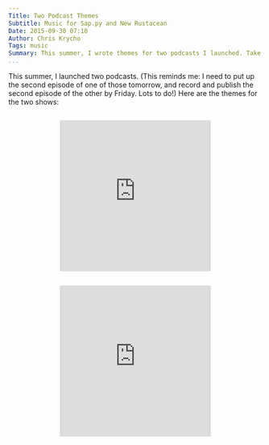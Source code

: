 ```yaml
---
Title: Two Podcast Themes
Subtitle: Music for Sap.py and New Rustacean
Date: 2015-09-30 07:10
Author: Chris Krycho
Tags: music
Summary: This summer, I wrote themes for two podcasts I launched. Take a listen!
...
```


This summer, I launched two podcasts. (This reminds me: I need to put up the
second episode of one of those tomorrow, and record and publish the second
episode of the other by Friday. Lots to do!) Here are the themes for the two
shows:

<iframe height=300 width=300 style="padding-top: 1em; padding-bottom: 1em; margin: auto; display: block;"
        scrolling="no" frameborder="no"
        src="https://w.soundcloud.com/player/?url=https%3A//api.soundcloud.com/tracks/217984865&amp;auto_play=false&amp;color=5592c9&amp;hide_related=false&amp;show_comments=true&amp;show_user=true&amp;show_reposts=false&amp;visual=true"></iframe>

<iframe height=300 width=300 style="padding-top: 1em; padding-bottom: 1em; margin: auto; display: block;"
        scrolling="no" frameborder="no"
        src="https://w.soundcloud.com/player/?url=https%3A//api.soundcloud.com/tracks/225441161&amp;auto_play=false&amp;color=5592c9&amp;hide_related=false&amp;show_comments=true&amp;show_user=true&amp;show_reposts=false&amp;visual=true"></iframe>
